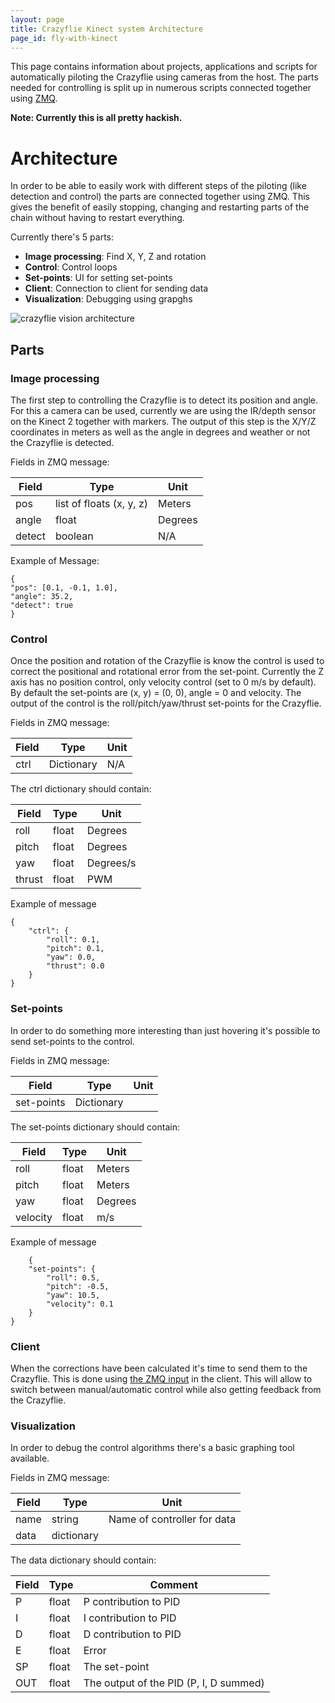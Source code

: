 ```yaml
---
layout: page
title: Crazyflie Kinect system Architecture
page_id: fly-with-kinect
---
```


This page contains information about projects, applications and scripts for automatically piloting the Crazyflie using cameras from the host. The parts needed for controlling is split up in numerous scripts connected together using [ZMQ](https://zeromq.org/).

**Note:  Currently this is all pretty hackish.** 

# Architecture

In order to be able to easily work with different steps of the piloting (like detection and control) the parts are connected together using ZMQ. This gives the benefit of easily stopping, changing and restarting parts of the chain without having to restart everything.

Currently there's 5 parts:

* **Image processing**: Find X, Y, Z and rotation
* **Control**: Control loops
* **Set-points**: UI for setting set-points
* **Client**: Connection to client for sending data
* **Visualization**: Debugging using grapghs

![crazyflie vision architecture](/images/documentation/wiki/crazyflie-vision-arch.png)

## Parts

### Image processing

The first step to controlling the Crazyflie is to detect its position and angle. For this a camera can be used, currently we are using the IR/depth sensor on the Kinect 2 together with markers. The output of this step is the X/Y/Z coordinates in meters as well as the angle in degrees and weather or not the Crazyflie is detected.

Fields in ZMQ message:

|Field|Type|Unit|
|---|---|---|
|pos	|list of floats (x, y, z)	|Meters|
|angle	|float|	Degrees|
|detect	|boolean	|N/A|

Example of Message:

    {
    "pos": [0.1, -0.1, 1.0],
    "angle": 35.2,
    "detect": true
    }

### Control

Once the position and rotation of the Crazyflie is know the control is used to correct the positional and rotational error from the set-point. Currently the Z axis has no position control, only velocity control (set to 0 m/s by default). By default the set-points are (x, y) = (0, 0), angle = 0 and velocity. The output of the control is the roll/pitch/yaw/thrust set-points for the Crazyflie.

Fields in ZMQ message:

|Field	|Type	|Unit|
|---|---|---|
|ctrl	|Dictionary	|N/A|

The ctrl dictionary should contain:

|Field	|Type	|Unit|
|---|---|---|
|roll	|float	|Degrees|
|pitch	|float	|Degrees|
|yaw	|float	|Degrees/s|
|thrust	|float	|PWM|

Example of message

    {
        "ctrl": {
            "roll": 0.1,
            "pitch": 0.1,
            "yaw": 0.0,
            "thrust": 0.0
        }
    }

### Set-points

In order to do something more interesting than just hovering it's possible to send set-points to the control.

Fields in ZMQ message:

|Field	|Type|	Unit|
|---|---|---|
|set-points	|Dictionary	| |

The set-points dictionary should contain:

|Field	|Type	|Unit|
|---|---|---|
|roll	|float	|Meters|
|pitch	|float	|Meters|
|yaw	|float	|Degrees|
|velocity	|float| m/s|

Example of message

        {
        "set-points": {
            "roll": 0.5,
            "pitch": -0.5,
            "yaw": 10.5,
            "velocity": 0.1
        }
    }

### Client

When the corrections have been calculated it's time to send them to the Crazyflie. This is done using [the ZMQ input](/documentation/repository/crazyflie-lib-python/master/functional-areas/cfclient_zmq/) in the client. This will allow to switch between manual/automatic control while also getting feedback from the Crazyflie.

### Visualization
In order to debug the control algorithms there's a basic graphing tool available.

Fields in ZMQ message:


|Field|	Type	|Unit|
|---|---|---|
|name|	string|	Name of controller for data|
|data|	dictionary|	|

The data dictionary should contain:

|Field	|Type	|Comment|
|---|---|---|
|P	|float	|P contribution to PID|
|I|	float	|I contribution to PID|
|D	|float|	D contribution to PID|
|E	|float|	Error|
|SP	|float|	The set-point|
|OUT|	float	|The output of the PID (P, I, D summed)|
